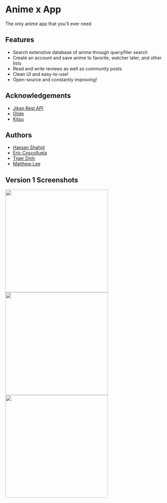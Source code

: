 # Anime x App

The only anime app that you'll ever need




## Features

- Search extenstive database of anime through query/filer search
- Create an account and save anime to favorite, watcher later, and other lists
- Read and write reviews as well as community posts
- Clean UI and easy-to-use!
- Open-source and constantly improving!


## Acknowledgements

 - [Jikan Rest API](https://docs.api.jikan.moe/#section/Information)
 - [Glide](https://github.com/bumptech/glide)
 - [Kitsu](https://kitsu.docs.apiary.io/#introduction/json:api)



## Authors
- [Hassan Shahid](https://github.com/h-shahid3)
- [Eric Coscolluela](https://github.com/vancityeric)
- [Tiger Dinh](https://github.com/TigerDinh)
- [Matthew Lee](https://github.com/mkwlee)


## Version 1 Screenshots

<img src="https://i.imgur.com/KPsimA0.png" width="320">
<img src="https://i.imgur.com/sLAogRV.png" width="320">
<img src="https://i.imgur.com/S5rI1ju.png" width="320">
